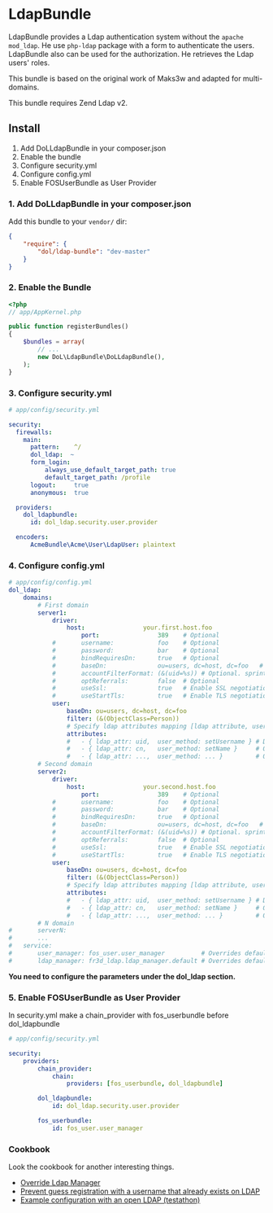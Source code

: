 LdapBundle
==========

LdapBundle provides a Ldap authentication system without the `apache mod_ldap`. He use `php-ldap` package with a form to authenticate the users. LdapBundle also can be used for the authorization. He retrieves the  Ldap users' roles.

This bundle is based on the original work of Maks3w and adapted for multi-domains.

This bundle requires Zend Ldap v2.

Install
-------
1. Add DoLLdapBundle in your composer.json
2. Enable the bundle
3. Configure security.yml
4. Configure config.yml
5. Enable FOSUserBundle as User Provider

### 1. Add DoLLdapBundle in your composer.json

Add this bundle to your `vendor/` dir:

```json
{
    "require": {
        "dol/ldap-bundle": "dev-master"
    }
}
```

### 2. Enable the Bundle

``` php
<?php
// app/AppKernel.php

public function registerBundles()
{
    $bundles = array(
        // ...
        new DoL\LdapBundle\DoLLdapBundle(),
    );
}
```

### 3. Configure security.yml
``` yaml
# app/config/security.yml

security:
  firewalls:
    main:
      pattern:    ^/
      dol_ldap:  ~
      form_login:
          always_use_default_target_path: true
          default_target_path: /profile
      logout:     true
      anonymous:  true

  providers:
    dol_ldapbundle:
      id: dol_ldap.security.user.provider

  encoders:
      AcmeBundle\Acme\User\LdapUser: plaintext
```

### 4. Configure config.yml
``` yaml
# app/config/config.yml
dol_ldap:
    domains:
        # First domain
        server1:
            driver:
                host:                your.first.host.foo
                    port:                389    # Optional
            #       username:            foo    # Optional
            #       password:            bar    # Optional
            #       bindRequiresDn:      true   # Optional
            #       baseDn:              ou=users, dc=host, dc=foo   # Optional
            #       accountFilterFormat: (&(uid=%s)) # Optional. sprintf format %s will be the username
            #       optReferrals:        false  # Optional
            #       useSsl:              true   # Enable SSL negotiation. Optional
            #       useStartTls:         true   # Enable TLS negotiation. Optional
            user:
                baseDn: ou=users, dc=host, dc=foo
                filter: (&(ObjectClass=Person))
                # Specify ldap attributes mapping [ldap attribute, user object method]
                attributes:
                #   - { ldap_attr: uid,  user_method: setUsername } # Default
                #   - { ldap_attr: cn,   user_method: setName }     # Optional
                #   - { ldap_attr: ...,  user_method: ... }         # Optional
        # Second domain
        server2:
            driver:
                host:                your.second.host.foo
                    port:                389    # Optional
            #       username:            foo    # Optional
            #       password:            bar    # Optional
            #       bindRequiresDn:      true   # Optional
            #       baseDn:              ou=users, dc=host, dc=foo   # Optional
            #       accountFilterFormat: (&(uid=%s)) # Optional. sprintf format %s will be the username
            #       optReferrals:        false  # Optional
            #       useSsl:              true   # Enable SSL negotiation. Optional
            #       useStartTls:         true   # Enable TLS negotiation. Optional
            user:
                baseDn: ou=users, dc=host, dc=foo
                filter: (&(ObjectClass=Person))
                # Specify ldap attributes mapping [ldap attribute, user object method]
                attributes:
                #   - { ldap_attr: uid,  user_method: setUsername } # Default
                #   - { ldap_attr: cn,   user_method: setName }     # Optional
                #   - { ldap_attr: ...,  user_method: ... }         # Optional
        # N domain
#       serverN:
#       ...
#   service:
#       user_manager: fos_user.user_manager          # Overrides default user manager
#       ldap_manager: fr3d_ldap.ldap_manager.default # Overrides default ldap manager
```

**You need to configure the parameters under the dol_ldap section.**

### 5. Enable FOSUserBundle as User Provider

In security.yml make a chain_provider with fos_userbundle before dol_ldapbundle

``` yaml
# app/config/security.yml

security:
    providers:
        chain_provider:
            chain:
                providers: [fos_userbundle, dol_ldapbundle]

        dol_ldapbundle:
            id: dol_ldap.security.user.provider

        fos_userbundle:
            id: fos_user.user_manager

```

### Cookbook

Look the cookbook for another interesting things.

- [Override Ldap Manager](cookbook/override_ldap-manager.md)
- [Prevent guess registration with a username that already exists on LDAP](cookbook/validator.md)
- [Example configuration with an open LDAP (testathon)](cookbook/testathon.md)
